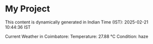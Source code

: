 # My Project

This content is dynamically generated in Indian Time (IST): 2025-02-21 10:44:36 IST


Current Weather in Coimbatore:
Temperature: 27.88 °C
Condition: haze
